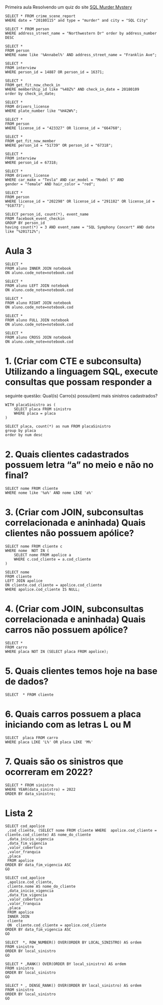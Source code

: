Primeira aula Resolvendo um quiz do site [SQL Murder Mystery ](https://mystery.knightlab.com/)
```
SELECT * FROM crime_scene_report
WHERE date = "20180115" and type = "murder" and city = "SQL City"

SELECT * FROM person
WHERE address_street_name = "Northwestern Dr" order by address_number DESC

SELECT *
FROM person
WHERE name like '%Annabel%' AND address_street_name = "Franklin Ave";

SELECT *
FROM interview
WHERE person_id = 14887 OR person_id = 16371;

SELECT *
FROM get_fit_now_check_in 
WHERE membership_id like "%48Z%" AND check_in_date = 20180109 
order by check_in_date;

SELECT *
FROM drivers_license
WHERE plate_number like "%H42W%";

SELECT *
FROM person
WHERE license_id = "423327" OR license_id = "664760";

SELECT *
FROM get_fit_now_member
WHERE person_id = "51739" OR person_id = "67318";

SELECT *
FROM interview
WHERE person_id = 67318;

SELECT *
FROM drivers_license
WHERE car_make = "Tesla" AND car_model = "Model S" AND 
gender = "female" AND hair_color = "red";

SELECT *
FROM person
WHERE license_id = "202298" OR license_id = "291182" OR license_id = "918773";

SELECT person_id, count(*), event_name
FROM facebook_event_checkin 
GROUP BY person_id
having count(*) = 3 AND event_name = "SQL Symphony Concert" AND date like "%201712%";

```
# Aula 3 
```
SELECT * 
FROM aluno INNER JOIN notebook
ON aluno.code_note=notebook.cod

SELECT * 
FROM aluno LEFT JOIN notebook
ON aluno.code_note=notebook.cod

SELECT * 
FROM aluno RIGHT JOIN notebook
ON aluno.code_note=notebook.cod

SELECT * 
FROM aluno FULL JOIN notebook
ON aluno.code_note=notebook.cod

SELECT * 
FROM aluno CROSS JOIN notebook
ON aluno.code_note=notebook.cod

```

# 1. (Criar com CTE e subconsulta) Utilizando a linguagem SQL, execute consultas que possam responder a
seguinte questão: Qual(is) Carro(s) possui(em) mais sinistros cadastrados?

```
WITH placaSinistro as (
	SELECT placa FROM sinistro
	WHERE placa = placa
)

SELECT placa, count(*) as num FROM placaSinistro
group by placa
order by num desc

```
# 2. Quais clientes cadastrados possuem letra “a” no meio e não no final? 
```
SELECT nome FROM cliente
WHERE nome like '%a%' AND nome LIKE 'a%'
```
# 3. (Criar com JOIN, subconsultas correlacionada e aninhada) Quais clientes não possuem apólice?
```
SELECT nome FROM cliente c
WHERE nome  NOT IN (
	SELECT nome FROM apolice a
	WHERE c.cod_cliente = a.cod_cliente
)

SELECT nome 
FROM cliente 
LEFT JOIN apolice 
ON cliente.cod_cliente = apolice.cod_cliente 
WHERE apolice.cod_cliente IS NULL;
```
# 4. (Criar com JOIN, subconsultas correlacionada e aninhada) Quais carros não possuem apólice?
```
SELECT *
FROM carro
WHERE placa NOT IN (SELECT placa FROM apolice);
```
# 5. Quais clientes temos hoje na base de dados?
```
SELECT  * FROM cliente
```
# 6. Quais carros possuem a placa iniciando com as letras L ou M
```
SELECT  placa FROM carro
WHERE placa LIKE 'L%' OR placa LIKE 'M%'
```
# 7. Quais são os sinistros que ocorreram em 2022?
```
SELECT * FROM sinistro 
WHERE YEAR(data_sinistro) = 2022 
ORDER BY data_sinistro;
```

# Lista 2 
```
SELECT cod_apolice
 ,cod_cliente, (SELECT nome FROM cliente WHERE  apolice.cod_cliente = cliente.cod_cliente) AS nome_do_cliente
 ,data_inicio_vigencia
 ,data_fim_vigencia
 ,valor_cobertura
 ,valor_franquia
 ,placa
 FROM apolice
ORDER BY data_fim_vigencia ASC
GO

SELECT cod_apolice
 ,apolice.cod_cliente,
 cliente.nome AS nome_do_cliente
 ,data_inicio_vigencia
 ,data_fim_vigencia
 ,valor_cobertura
 ,valor_franquia
 ,placa
 FROM apolice
 INNER JOIN
 cliente
 ON  cliente.cod_cliente = apolice.cod_cliente
ORDER BY data_fim_vigencia ASC
GO

SELECT  *, ROW_NUMBER() OVER(ORDER BY LOCAL_SINISTRO) AS ordem
FROM sinistro 
ORDER BY local_sinistro
GO

SELECT * ,RANK() OVER(ORDER BY local_sinistro) AS ordem
FROM sinistro
ORDER BY local_sinistro
GO

SELECT * , DENSE_RANK() OVER(ORDER BY local_sinistro) AS ordem
FROM sinistro
ORDER BY local_sinistro
GO

```
